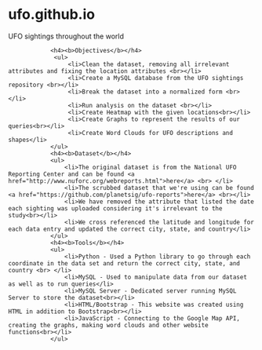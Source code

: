 # ufo.github.io
UFO sightings throughout the world

                <h4><b>Objectives</b></h4>
                 <ul>
                     <li>Clean the dataset, removing all irrelevant attributes and fixing the location attributes <br></li>
                     <li>Create a MySQL database from the UFO sightings repository <br></li>
                     <li>Break the dataset into a normalized form <br></li>
                     <li>Run analysis on the dataset <br></li>
                     <li>Create Heatmap with the given locations<br></li>
                     <li>Create Graphs to represent the results of our queries<br></li>
                     <li>Create Word Clouds for UFO descriptions and shapes</li>
                </ul>
                <h4><b>Dataset</b></h4>
                <ul>
                    <li>The original dataset is from the National UFO Reporting Center and can be found <a href="http://www.nuforc.org/webreports.html">here</a> <br> </li>
                    <li>The scrubbed dataset that we're using can be found <a href="https://github.com/planetsig/ufo-reports">here</a> <br></li>
                    <li>We have removed the attribute that listed the date each sighting was uploaded considering it's irrelevant to the study<br></li>
                    <li>We cross referenced the latitude and longitude for each data entry and updated the correct city, state, and country</li>
                </ul>
                <h4><b>Tools</b></h4>
                <ul>
                    <li>Python - Used a Python library to go through each coordinate in the data set and return the correct city, state, and country <br> </li>
                    <li>MySQL - Used to manipulate data from our dataset as well as to run queries</li>
                    <li>MySQL Server - Dedicated server running MySQL Server to store the dataset<br></li>
                    <li>HTML/Bootstrap - This website was created using HTML in addition to Bootstrap<br></li>
                    <li>JavaScript - Connecting to the Google Map API, creating the graphs, making word clouds and other website functions<br></li>
                </ul>
